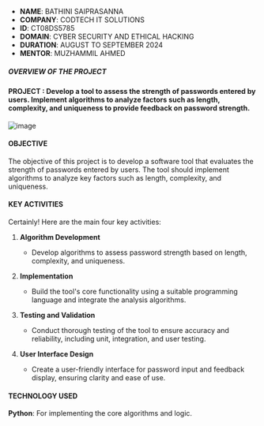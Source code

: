 - **NAME**: BATHINI SAIPRASANNA
- **COMPANY**: CODTECH IT SOLUTIONS
- **ID**: CT08DS5785
- **DOMAIN**: CYBER SECURITY AND ETHICAL HACKING
- **DURATION**: AUGUST TO SEPTEMBER 2024
- **MENTOR**:  MUZHAMMIL AHMED
 


##### OVERVIEW OF THE PROJECT


#### PROJECT :  Develop a tool to assess the strength of passwords entered by users. Implement algorithms to analyze factors such as length, complexity, and uniqueness to provide feedback on password strength.
![image](https://github.com/user-attachments/assets/c9fe0de8-f089-4904-b506-2035f91da5a9)

#### OBJECTIVE
The objective of this project is to develop a software tool that evaluates the strength of passwords entered by users.
The tool should implement algorithms to analyze key factors such as length, complexity, and uniqueness.


#### KEY ACTIVITIES
Certainly! Here are the main four key activities:

1. **Algorithm Development**
   - Develop algorithms to assess password strength based on length, complexity, and uniqueness.

2. **Implementation**
   - Build the tool's core functionality using a suitable programming language and integrate the analysis algorithms.

3. **Testing and Validation**
   - Conduct thorough testing of the tool to ensure accuracy and reliability, including unit, integration, and user testing.

4. **User Interface Design**
   - Create a user-friendly interface for password input and feedback display, ensuring clarity and ease of use.
  

#### TECHNOLOGY USED
**Python**: For implementing the core algorithms and logic.
